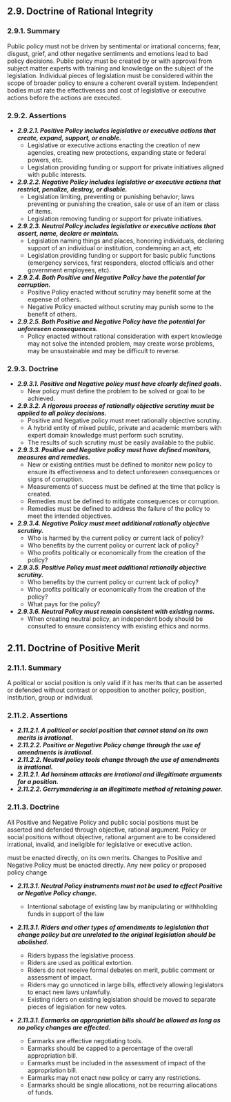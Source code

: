2.9. Doctrine of Rational Integrity 
---------------------------------

### 2.9.1. Summary
Public policy must not be driven by sentimental or irrational concerns; fear, disgust, grief, and other negative sentiments and emotions lead to bad policy decisions.  Public policy must be created by or with approval from subject matter experts with training and knowledge on the subject of the legislation.  Individual pieces of legislation must be considered within the scope of broader policy to ensure a coherent overall system.  Independent bodies must rate the effectiveness and cost of legislative or executive actions before the actions are executed.

### 2.9.2. Assertions
-  *__2.9.2.1. Positive Policy includes legislative or executive actions that create, expand, support, or enable.__*
      -  Legislative or executive actions enacting the creation of new agencies, creating new protections, expanding state or federal powers, etc.
      -  Legislation providing funding or support for private initiatives aligned with public interests. 
-  *__2.9.2.2. Negative Policy includes legislative or executive actions that restrict, penalize, destroy, or disable.__* 
      -  Legislation limiting, preventing or punishing behavior; laws preventing or punishing the creation, sale or use of an item or class of items.
      -  Legislation removing funding or support for private initiatives.
-  *__2.9.2.3. Neutral Policy includes legislative or executive actions that assert, name, declare or maintain.__*
      -  Legislation naming things and places, honoring individuals, declaring support of an individual or institution, condemning an act, etc
      -  Legislation providing funding or support for basic public functions (emergency services, first responders, elected officials and other government employees, etc).
-  *__2.9.2.4. Both Positive and Negative Policy have the potential for corruption.__*
      -  Positive Policy enacted without scrutiny may benefit some at the expense of others.
      -  Negative Policy enacted without scrutiny may punish some to the benefit of others. 
-  *__2.9.2.5. Both Positive and Negative Policy have the potential for unforeseen consequences.__*
      -  Policy enacted without rational consideration with expert knowledge may not solve the intended problem, may create worse problems, may be unsustainable and may be difficult to reverse.


### 2.9.3. Doctrine
-  *__2.9.3.1. Positive and Negative policy must have clearly defined goals.__*
      -  New policy must define the problem to be solved or goal to be achieved.
-  *__2.9.3.2. A rigorous process of rationally objective scrutiny must be applied to all policy decisions.__*
      -  Positive and Negative policy must meet rationally objective scrutiny.
      -  A hybrid entity of mixed public, private and academic members with expert domain knowledge must perform such scrutiny.
      -  The results of such scrutiny must be easily available to the public.
-  *__2.9.3.3. Positive and Negative policy must have defined monitors, measures and remedies.__*
      -  New or existing entities must be defined to monitor new policy to ensure its effectiveness and to detect unforeseen consequences or signs of corruption.
      -  Measurements of success must be defined at the time that policy is created.
      -  Remedies must be defined to mitigate consequences or corruption.
      -  Remedies must be defined to address the failure of the policy to meet the intended objectives.
-  *__2.9.3.4. Negative Policy must meet additional rationally objective scrutiny.__*
      -  Who is harmed by the current policy or current lack of policy?
      -  Who benefits by the current policy or current lack of policy?
      -  Who profits politically or economically from the creation of the policy?
-  *__2.9.3.5. Positive Policy must meet additional rationally objective scrutiny.__*
      -  Who benefits by the current policy or current lack of policy?
      -  Who profits politically or economically from the creation of the policy?
      -  What pays for the policy?
-  *__2.9.3.6. Neutral Policy must remain consistent with existing norms.__*
      -  When creating neutral policy, an independent body should be consulted to ensure consistency with existing ethics and norms.


## 2.11. Doctrine of Positive Merit

### 2.11.1. Summary
A political or social position is only valid if it has merits that can be asserted or defended without contrast or opposition to another policy, position, institution, group or individual.

### 2.11.2. Assertions
-  *__2.11.2.1. A political or social position that cannot stand on its own merits is irrational.__*
-  *__2.11.2.2. Positive or Negative Policy change through the use of amendments is irrational.__*
-  *__2.11.2.2. Neutral policy tools  change through the use of amendments is irrational.__*
-  *__2.11.2.1. Ad hominem attacks are irrational and illegitimate arguments for a position.__*
-  *__2.11.2.2. Gerrymandering is an illegitimate method of retaining power.__*

### 2.11.3. Doctrine
All Positive and Negative Policy and public social positions must be asserted and defended through objective, rational argument.  Policy or social positions without objective, rational argument are to be considered irrational, invalid, and ineligible for legislative or executive action.

must be enacted directly, on its own merits.  Changes to Positive and Negative Policy must be enacted directly.  Any new policy or proposed policy change 

-  *__2.11.3.1. Neutral Policy instruments must not be used to effect Positive or Negative Policy change.__*
      -  Intentional sabotage of existing law by manipulating or withholding funds in support of the law 

-  *__2.11.3.1. Riders and other types of amendments to legislation that change policy but are unrelated to the original legislation should be abolished.__*
      -  Riders bypass the legislative process.
      -  Riders are used as political extortion.
      -  Riders do not receive formal debates on merit, public comment or assessment of impact.
      -  Riders may go unnoticed in large bills, effectively allowing legislators to enact new laws unlawfully.
      -  Existing riders on existing legislation should be moved to separate pieces of legislation for new votes.
-  *__2.11.3.1. Earmarks on appropriation bills should be allowed as long as no policy changes are effected.__*
      -  Earmarks are effective negotiating tools.
      -  Earmarks should be capped to a percentage of the overall appropriation bill.
      -  Earmarks must be included in the assessment of impact of the appropriation bill.
      -  Earmarks may not enact new policy or carry any restrictions.
      -  Earmarks should be single allocations, not be recurring allocations of funds.
      


